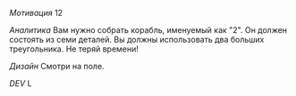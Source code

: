 *Мотивация*
12

*Аналитика*
Вам нужно собрать корабль, именуемый как "2". Он должен состоять из семи деталей. Вы должны использовать два больших треугольника. Не теряй времени!

*Дизайн*
Смотри на поле.

*DEV*
L